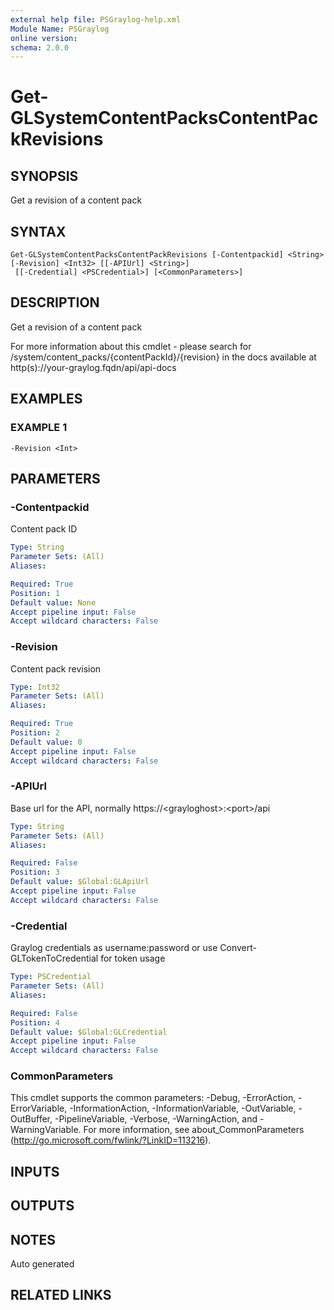 ```yaml
---
external help file: PSGraylog-help.xml
Module Name: PSGraylog
online version:
schema: 2.0.0
---
```


# Get-GLSystemContentPacksContentPackRevisions

## SYNOPSIS
Get a revision of a content pack

## SYNTAX

```
Get-GLSystemContentPacksContentPackRevisions [-Contentpackid] <String> [-Revision] <Int32> [[-APIUrl] <String>]
 [[-Credential] <PSCredential>] [<CommonParameters>]
```

## DESCRIPTION
Get a revision of a content pack


For more information about this cmdlet - please search for /system/content_packs/{contentPackId}/{revision} in the docs available at http(s)://your-graylog.fqdn/api/api-docs

## EXAMPLES

### EXAMPLE 1
```
-Revision <Int>
```

## PARAMETERS

### -Contentpackid
Content pack ID

```yaml
Type: String
Parameter Sets: (All)
Aliases:

Required: True
Position: 1
Default value: None
Accept pipeline input: False
Accept wildcard characters: False
```

### -Revision
Content pack revision

```yaml
Type: Int32
Parameter Sets: (All)
Aliases:

Required: True
Position: 2
Default value: 0
Accept pipeline input: False
Accept wildcard characters: False
```

### -APIUrl
Base url for the API, normally https://\<grayloghost\>:\<port\>/api

```yaml
Type: String
Parameter Sets: (All)
Aliases:

Required: False
Position: 3
Default value: $Global:GLApiUrl
Accept pipeline input: False
Accept wildcard characters: False
```

### -Credential
Graylog credentials as username:password or use Convert-GLTokenToCredential for token usage

```yaml
Type: PSCredential
Parameter Sets: (All)
Aliases:

Required: False
Position: 4
Default value: $Global:GLCredential
Accept pipeline input: False
Accept wildcard characters: False
```

### CommonParameters
This cmdlet supports the common parameters: -Debug, -ErrorAction, -ErrorVariable, -InformationAction, -InformationVariable, -OutVariable, -OutBuffer, -PipelineVariable, -Verbose, -WarningAction, and -WarningVariable. For more information, see about_CommonParameters (http://go.microsoft.com/fwlink/?LinkID=113216).

## INPUTS

## OUTPUTS

## NOTES
Auto generated

## RELATED LINKS
